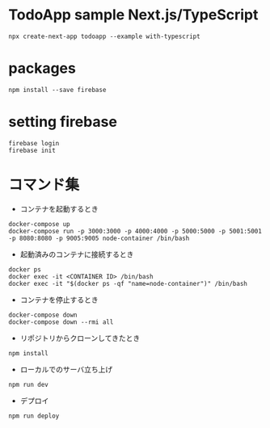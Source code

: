 # TodoApp sample Next.js/TypeScript

```
npx create-next-app todoapp --example with-typescript
```

# packages

```
npm install --save firebase
```

# setting firebase

```
firebase login
firebase init
```

# コマンド集

- コンテナを起動するとき

```
docker-compose up
docker-compose run -p 3000:3000 -p 4000:4000 -p 5000:5000 -p 5001:5001 -p 8080:8080 -p 9005:9005 node-container /bin/bash
```

- 起動済みのコンテナに接続するとき

```
docker ps
docker exec -it <CONTAINER ID> /bin/bash
docker exec -it "$(docker ps -qf "name=node-container")" /bin/bash
```

- コンテナを停止するとき

```
docker-compose down
docker-compose down --rmi all
```

- リポジトリからクローンしてきたとき

```
npm install
```

- ローカルでのサーバ立ち上げ

```
npm run dev
```

- デプロイ

```
npm run deploy
```
